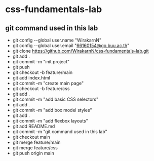 # css-fundamentals-lab
## git command used in this lab
- git config --global user.name "WirakarnN"
- git config --global user.email "66160154@go.buu.ac.th"
- git clone https://github.com/WirakarnN/css-fundamentals-lab.git
- git add .
- git commit -m "init project"
- git push
- git checkout -b feature/main
- git add index.html
- git commit -m "create main page"
- git checkout -b feature/css
- git add .
- git commit -m "add basic CSS selectors"
- git add .
- git commit -m "add box model styles"
- git add .
- git commit -m "add flexbox layouts"
- git add README.md
- git commit -m "git command used in this lab"
- git checkout main
- git merge feature/main
- git merge feature/css
- git push origin main